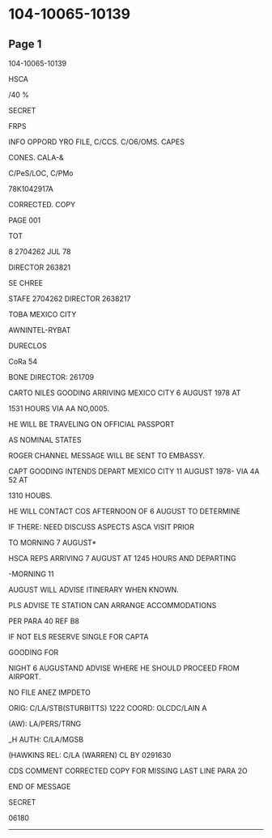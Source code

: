 # 104-10065-10139

## Page 1

104-10065-10139

HSCA

/40 %

SECRET

FRPS

INFO OPPORD YRO FILE, C/CCS. C/O6/OMS. CAPES

CONES. CALA-&

C/PeS/LOC, C/PMo

78K1042917A

CORRECTED. COPY

PAGE 001

TOT

8 2704262 JUL 78

DIRECTOR 263821

SE CHREE

STAFE 2704262 DIRECTOR 2638217

TOBA MEXICO CITY

AWNINTEL-RYBAT

DURECLOS

CoRa 54

BONE DIRECTOR: 261709

CARTO NILES GOODING ARRIVING MEXICO CITY 6 AUGUST 1978 AT

1531 HOURS VIA AA NO,0005.

HE WILL BE TRAVELING ON OFFICIAL PASSPORT

AS NOMINAL STATES

ROGER CHANNEL MESSAGE WILL BE SENT TO EMBASSY.

CAPT GOODING INTENDS DEPART MEXICO CITY 11 AUGUST 1978- VIA 4A 52 AT

1310 HOUBS.

HE WILL CONTACT COS AFTERNOON OF 6 AUGUST TO DETERMINE

IF THERE: NEED DISCUSS ASPECTS ASCA VISIT PRIOR

TO MORNING 7 AUGUST*

HSCA REPS ARRIVING 7 AUGUST AT 1245 HOURS AND DEPARTING

-MORNING 11

AUGUST WILL ADVISE ITINERARY WHEN KNOWN.

PLS ADVISE TE STATION CAN ARRANGE ACCOMMODATIONS

PER PARA 40 REF B8

IF NOT ELS RESERVE SINGLE FOR CAPTA

GOODING FOR

NIGHT 6 AUGUSTAND ADVISE WHERE HE SHOULD PROCEED FROM AIRPORT.

NO FILE ANEZ IMPDETO

ORIG: C/LA/STB(STURBITTS) 1222 COORD: OLCDC/LAIN A

(AW): LA/PERS/TRNG

_H AUTH: C/LA/MGSB

(HAWKINS REL: C/LA (WARREN) CL BY 0291630

CDS COMMENT CORRECTED COPY FOR MISSING LAST LINE PARA 2O

END OF MESSAGE

SECRET

06180

---


